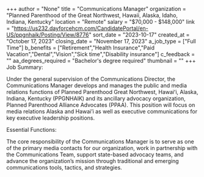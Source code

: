 +++
author = "None"
title = "Communications Manager"
organization = "Planned Parenthood of the Great Northwest, Hawaii, Alaska, Idaho, Indiana, Kentucky"
location = "Remote"
salary = "$70,000 - $148,000"
link = "https://us232.dayforcehcm.com/CandidatePortal/en-US/ppgnhaik/Posting/View/8776"
sort_date = "2023-10-17"
created_at = "October 17, 2023"
closing_date = "November 17, 2023"
a_job_type = ["Full Time"]
b_benefits = ["Retirement","Health Insurance","Paid Vacation","Dental","Vision","Sick time","Disability insurance"]
c_feedback = ""
aa_degrees_required = "Bachelor's degree required"
thumbnail = ""
+++
Job Summary:

Under the general supervision of the Communications Director, the Communications Manager develops and manages the public and media relations functions of Planned Parenthood Great Northwest, Hawaiʻi, Alaska, Indiana, Kentucky (PPGNHAIK) and its ancillary advocacy organization, Planned Parenthood Alliance Advocates (PPAA). This position will focus on media relations Alaska and Hawai’i as well as executive communications for key executive leadership positions.

 

Essential Functions:

The core responsibility of the Communications Manager is to serve as one of the primary media contacts for our organization, work in partnership with the Communications Team, support state-based advocacy teams, and advance the organization’s mission through traditional and emerging communications tools, tactics, and strategies.